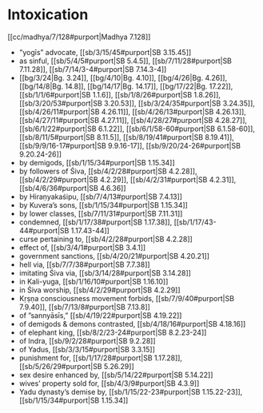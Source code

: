 # Intoxication

[[cc/madhya/7/128#purport|Madhya 7.128]]

* ”yogīs” advocate, [[sb/3/15/45#purport|SB 3.15.45]]
* as sinful, [[sb/5/4/5#purport|SB 5.4.5]], [[sb/7/11/28#purport|SB 7.11.28]], [[sb/7/14/3-4#purport|SB 7.14.3-4]]
*  [[bg/3/24|Bg. 3.24]], [[bg/4/10|Bg. 4.10]], [[bg/4/26|Bg. 4.26]], [[bg/14/8|Bg. 14.8]], [[bg/14/17|Bg. 14.17]], [[bg/17/22|Bg. 17.22]], [[sb/1/1/6#purport|SB 1.1.6]], [[sb/1/8/26#purport|SB 1.8.26]], [[sb/3/20/53#purport|SB 3.20.53]], [[sb/3/24/35#purport|SB 3.24.35]], [[sb/4/26/11#purport|SB 4.26.11]], [[sb/4/26/13#purport|SB 4.26.13]], [[sb/4/27/11#purport|SB 4.27.11]], [[sb/4/28/27#purport|SB 4.28.27]], [[sb/6/1/22#purport|SB 6.1.22]], [[sb/6/1/58-60#purport|SB 6.1.58-60]], [[sb/8/11/5#purport|SB 8.11.5]], [[sb/8/19/41#purport|SB 8.19.41]], [[sb/9/9/16-17#purport|SB 9.9.16-17]], [[sb/9/20/24-26#purport|SB 9.20.24-26]]
* by demigods, [[sb/1/15/34#purport|SB 1.15.34]]
* by followers of Śiva, [[sb/4/2/28#purport|SB 4.2.28]], [[sb/4/2/29#purport|SB 4.2.29]], [[sb/4/2/31#purport|SB 4.2.31]], [[sb/4/6/36#purport|SB 4.6.36]]
* by Hiraṇyakaśipu, [[sb/7/4/13#purport|SB 7.4.13]]
* by Kuvera’s sons, [[sb/1/15/34#purport|SB 1.15.34]]
* by lower classes, [[sb/7/11/31#purport|SB 7.11.31]]
* condemned, [[sb/1/17/38#purport|SB 1.17.38]], [[sb/1/17/43-44#purport|SB 1.17.43-44]]
* curse pertaining to, [[sb/4/2/28#purport|SB 4.2.28]]
* effect of, [[sb/3/4/1#purport|SB 3.4.1]]
* government sanctions, [[sb/4/20/21#purport|SB 4.20.21]]
* hell via, [[sb/7/7/38#purport|SB 7.7.38]]
* imitating Śiva via, [[sb/3/14/28#purport|SB 3.14.28]]
* in Kali-yuga, [[sb/1/16/10#purport|SB 1.16.10]]
* in Śiva worship, [[sb/4/2/29#purport|SB 4.2.29]]
* Kṛṣṇa consciousness movement forbids, [[sb/7/9/40#purport|SB 7.9.40]], [[sb/7/13/8#purport|SB 7.13.8]]
* of ”sannyāsīs,” [[sb/4/19/22#purport|SB 4.19.22]]
* of demigods & demons contrasted, [[sb/4/18/16#purport|SB 4.18.16]]
* of elephant king, [[sb/8/2/23-24#purport|SB 8.2.23-24]]
* of Indra, [[sb/9/2/28#purport|SB 9.2.28]]
* of Yadus, [[sb/3/3/15#purport|SB 3.3.15]]
* punishment for, [[sb/1/17/28#purport|SB 1.17.28]], [[sb/5/26/29#purport|SB 5.26.29]]
* sex desire enhanced by, [[sb/5/14/22#purport|SB 5.14.22]]
* wives’ property sold for, [[sb/4/3/9#purport|SB 4.3.9]]
* Yadu dynasty’s demise by, [[sb/1/15/22-23#purport|SB 1.15.22-23]], [[sb/1/15/34#purport|SB 1.15.34]]
